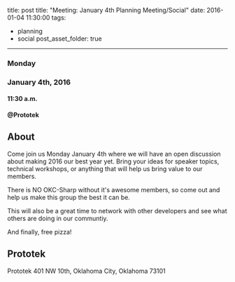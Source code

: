 title: post
title: "Meeting: January 4th Planning Meeting/Social"
date: 2016-01-04 11:30:00
tags:
- planning
- social
post_asset_folder: true
---

### Monday
### January 4th, 2016
#### 11:30 a.m.
#### @Prototek


## About
Come join us Monday January 4th where we will have an open discussion about making 2016 our best year yet.  Bring your ideas for speaker topics, technical workshops, or anything that will help us bring value to our members.

There is NO OKC-Sharp without it's awesome members, so come out and help us make this group the best it can be.

This will also be a great time to network with other developers and see what others are doing in our communtiy.

And finally, free pizza!

## Prototek
Prototek
401 NW 10th,
Oklahoma City, Oklahoma
73101

<script
type="text/javascript"
src="http://maps.google.com/maps/api/js?sensor=false"
></script>
<style>
#gmap_canvas img{
max-width:none!important;
background:none!important;
}

.speaker-headshot {
  float: left;

  padding: 5px 100% 5px 0px;
}

</style>

<div style="overflow:hidden;height:200px;width:900px;">
<div id="gmap_canvas" style="height:200px;width:900px;"></div>
</div>
<script type="text/javascript">
function init_map() {
  var myOptions = {
    zoom: 14,
    center: new google.maps.LatLng(35.478527, -97.51941699999998),
    mapTypeId: google.maps.MapTypeId.ROADMAP
  };
  map = new google.maps.Map(document.getElementById("gmap_canvas"), myOptions);
  marker = new google.maps.Marker({
    map: map,
    position: new google.maps.LatLng(35.478527, -97.51941699999998)
    });
    infowindow = new google.maps.InfoWindow({
      content: "<b>Prototek</b><br/>401 NW 10th St, <br/>73103 Oklahoma City"
      });
      google.maps.event.addListener(marker, "click", function() {
        infowindow.open(map, marker);
        });
        infowindow.open(map, marker);
      }
      google.maps.event.addDomListener(window, 'load', init_map);
      </script>

